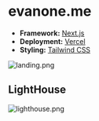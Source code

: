 # evanone.me

- **Framework:** [Next.js](https://nextjs.org)
- **Deployment:** [Vercel](vercel.com)
- **Styling:** [Tailwind CSS](https://tailwindcss.com)

![landing.png](https://s2.loli.net/2024/05/01/XsMU6ebvrdE4Qi9.png)

## LightHouse
![lighthouse.png](https://s2.loli.net/2024/05/01/XVxnLd3pDQsjMUK.png)

